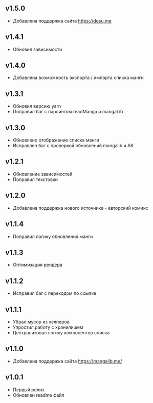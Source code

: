 ## v1.5.0

- Добавлена поддержка сайта https://desu.me

## v1.4.1

- Обновил зависимости

## v1.4.0

- Добавлена возможность экспорта / импорта списка манги

## v1.3.1

- Обновил версию yarn
- Поправил баг с парсингом readManga и mangaLib

## v1.3.0

- Обновлено отображение списка манги
- Исправлен баг с проверкой обновлений mangalib и АК

## v1.2.1

- Обновление зависимостей
- Поправил текстовки

## v1.2.0

- Добавлена поддержка нового источника - авторский комикс

## v1.1.4

- Поправил логику обновления манги

## v1.1.3

- Оптимизация рендера

## v1.1.2

- Исправил баг с переходом по ссылке

## v1.1.1

- Убрал мусор из хэлперов
- Упростил работу с хранилищем
- Централизовал логику компонентов списка

## v1.1.0

- Добавлена поддержка сайта https://mangalib.me/

## v1.0.1

- Первый релиз
- Обновлен readme файл
